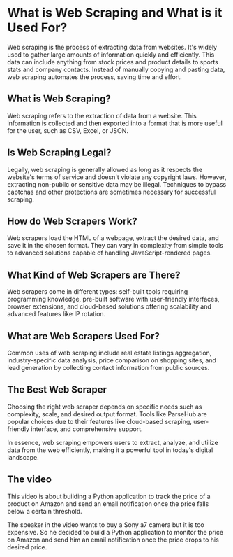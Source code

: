 # What is Web Scraping and What is it Used For?

Web scraping is the process of extracting data from websites. It's widely used to gather large amounts of information quickly and efficiently. This data can include anything from stock prices and product details to sports stats and company contacts. Instead of manually copying and pasting data, web scraping automates the process, saving time and effort.

## What is Web Scraping?

Web scraping refers to the extraction of data from a website. This information is collected and then exported into a format that is more useful for the user, such as CSV, Excel, or JSON.

## Is Web Scraping Legal?

Legally, web scraping is generally allowed as long as it respects the website's terms of service and doesn't violate any copyright laws. However, extracting non-public or sensitive data may be illegal. Techniques to bypass captchas and other protections are sometimes necessary for successful scraping.

## How do Web Scrapers Work?

Web scrapers load the HTML of a webpage, extract the desired data, and save it in the chosen format. They can vary in complexity from simple tools to advanced solutions capable of handling JavaScript-rendered pages.

## What Kind of Web Scrapers are There?

Web scrapers come in different types: self-built tools requiring programming knowledge, pre-built software with user-friendly interfaces, browser extensions, and cloud-based solutions offering scalability and advanced features like IP rotation.

## What are Web Scrapers Used For?

Common uses of web scraping include real estate listings aggregation, industry-specific data analysis, price comparison on shopping sites, and lead generation by collecting contact information from public sources.

## The Best Web Scraper

Choosing the right web scraper depends on specific needs such as complexity, scale, and desired output format. Tools like ParseHub are popular choices due to their features like cloud-based scraping, user-friendly interface, and comprehensive support.

In essence, web scraping empowers users to extract, analyze, and utilize data from the web efficiently, making it a powerful tool in today's digital landscape.


## The video

This video is about building a Python application to track the price of a product on Amazon and send an email notification once the price falls below a certain threshold.

The speaker in the video wants to buy a Sony a7 camera but it is too expensive. So he decided to build a Python application to monitor the price on Amazon and send him an email notification once the price drops to his desired price.
